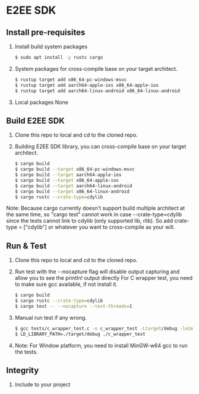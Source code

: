 # E2EE SDK

## Install pre-requisites
1. Install build system packages
	```bash
	$ sudo apt install -y rustc cargo
	```
2. System packages for cross-compile base on your target architect.
	```bash
    $ rustup target add x86_64-pc-windows-msvc
	$ rustup target add aarch64-apple-ios x86_64-apple-ios
    $ rustup target add aarch64-linux-android x86_64-linux-android
	```

3. Local packages
	None

## Build E2EE SDK
1. Clone this repo to local and cd to the cloned repo.

2. Building E2EE SDK library, you can cross-compile base on your target architect.
	```bash
	$ cargo build
    $ cargo build --target x86_64-pc-windows-msvc
    $ cargo build --target aarch64-apple-ios
    $ cargo build --target x86_64-apple-ios
    $ cargo build --target aarch64-linux-android
    $ cargo build --target x86_64-linux-android
	$ cargo rustc --crate-type=cdylib
	```
Note: Because cargo currently doesn't support build multiple architect at the same time, so "cargo test" cannot work in case --crate-type=cdylib since the tests cannot link to cdylib (only supported lib, rlib). So add crate-type = ["cdylib"] or whatever you want to cross-compile as your will.

## Run & Test
1. Clone this repo to local and cd to the cloned repo.

2. Run test with the --nocapture flag will disable output capturing and allow you to see the println! output directly
For C wrapper test, you need to make sure gcc available, if not install it.
    ```bash
	$ cargo build
	$ cargo rustc --crate-type=cdylib
	$ cargo test -- --nocapture --test-threads=1
	```

3. Manual run test if any wrong.
	```bash
	$ gcc tests/c_wrapper_test.c -o c_wrapper_test -Ltarget/debug -le2esdk -Iinclude
	$ LD_LIBRARY_PATH=./target/debug ./c_wrapper_test
	```

4. Note: For Window platform, you need to install MinGW-w64 gcc to run the tests.

## Integrity
1. Include to your project